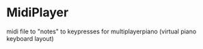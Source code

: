 # MidiPlayer
midi file to "notes" to keypresses for multiplayerpiano (virtual piano keyboard layout)
